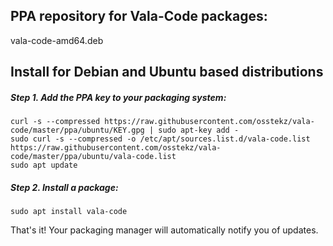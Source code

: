 ## PPA repository for Vala-Code packages:
vala-code-amd64.deb

## Install for Debian and Ubuntu based distributions
##### Step 1. Add the PPA key to your packaging system:
    curl -s --compressed https://raw.githubusercontent.com/osstekz/vala-code/master/ppa/ubuntu/KEY.gpg | sudo apt-key add -
    sudo curl -s --compressed -o /etc/apt/sources.list.d/vala-code.list https://raw.githubusercontent.com/osstekz/vala-code/master/ppa/ubuntu/vala-code.list
    sudo apt update
##### Step 2. Install a package:
    sudo apt install vala-code

That's it! Your packaging manager will automatically notify you of updates.
